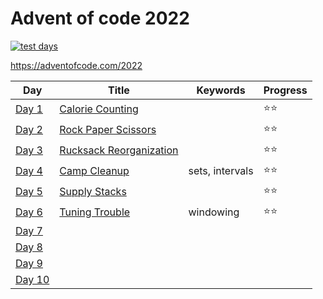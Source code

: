 # Advent of code 2022

[![test days](https://github.com/heidisu/advent-of-code-2022/actions/workflows/test-days.yml/badge.svg)](https://github.com/heidisu/advent-of-code-2022/actions/workflows/test-days.yml)

https://adventofcode.com/2022

| Day                      | Title                                                              | Keywords                                            | Progress |
|--------------------------|--------------------------------------------------------------------|-----------------------------------------------------|---------|
| [Day 1](day1/day1.fsx)   | [Calorie Counting](https://adventofcode.com/2022/day/1)            |                                       | ⭐⭐ |
| [Day 2](day2/day2.fsx) | [Rock Paper Scissors](https://adventofcode.com/2022/day/2)                   |                                                     | ⭐⭐ |
| [Day 3](day3/day3.fsx) | [Rucksack Reorganization](https://adventofcode.com/2022/day/3)     |                                               | ⭐⭐ |
| [Day 4](day4/day4.fsx) | [Camp Cleanup](https://adventofcode.com/2022/day/4)     |  sets, intervals | ⭐⭐ |
| [Day 5](day5/day5.fsx) | [Supply Stacks](https://adventofcode.com/2022/day/5)     |     | ⭐⭐ |
| [Day 6](day6/day6.fsx) | [Tuning Trouble](https://adventofcode.com/2022/day/6)     | windowing   | ⭐⭐ |
| [Day 7](day7/day7.fsx) | [](https://adventofcode.com/2022/day/7)     | 
| [Day 8](day8/day8.fsx) | [](https://adventofcode.com/2022/day/8)     | 
| [Day 9](day9/day9.fsx) | [](https://adventofcode.com/2022/day/9)     | 
| [Day 10](day10/day10.fsx) | [](https://adventofcode.com/2022/day/10)     | 
